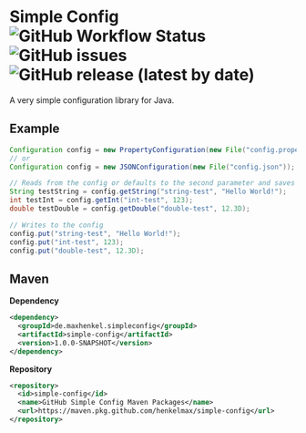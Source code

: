 # Simple Config ![GitHub Workflow Status](https://img.shields.io/github/workflow/status/henkelmax/simple-config/Build) ![GitHub issues](https://img.shields.io/github/issues-raw/henkelmax/simple-config) ![GitHub release (latest by date)](https://img.shields.io/github/v/release/henkelmax/simple-config?include_prereleases)


A very simple configuration library for Java.

## Example

``` java
Configuration config = new PropertyConfiguration(new File("config.properties"));
// or
Configuration config = new JSONConfiguration(new File("config.json"));

// Reads from the config or defaults to the second parameter and saves it
String testString = config.getString("string-test", "Hello World!");
int testInt = config.getInt("int-test", 123);
double testDouble = config.getDouble("double-test", 12.3D);

// Writes to the config
config.put("string-test", "Hello World!");
config.put("int-test", 123);
config.put("double-test", 12.3D);
```

## Maven

**Dependency**

``` xml
<dependency>
  <groupId>de.maxhenkel.simpleconfig</groupId>
  <artifactId>simple-config</artifactId>
  <version>1.0.0-SNAPSHOT</version>
</dependency>
```

**Repository**

``` xml
<repository>
  <id>simple-config</id>
  <name>GitHub Simple Config Maven Packages</name>
  <url>https://maven.pkg.github.com/henkelmax/simple-config</url>
</repository>
```